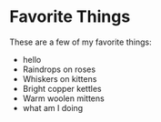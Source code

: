 # Favorite Things

These are a few of my favorite things:
- hello
- Raindrops on roses
- Whiskers on kittens
- Bright copper kettles
- Warm woolen mittens
- what am I doing 
